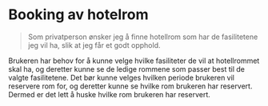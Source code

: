 # Booking av hotelrom 

> Som privatperson ønsker jeg å finne hotellrom som har de fasilitetene jeg vil ha, slik at jeg får et godt opphold. 

Brukeren har behov for å kunne velge hvilke fasiliteter de vil at hotellrommet skal ha, og deretter kunne se de ledige rommene som passer best til de valgte fasilitetene. Det bør kunne velges hvilken periode brukeren vil reservere rom for, og deretter kunne se hvilke rom brukeren har reservert. Dermed er det lett å huske hvilke rom brukeren har reservert.